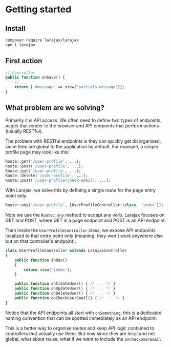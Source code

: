 # Getting started

## Install

```bash
composer require larajax/larajax
npm i larajax
```

## First action

```php
// Controller
public function onSave() {
    // ...
    return ['#message' => view('partials.message')];
}
```

## What problem are we solving?

Primarily it is API access. We often need to define two types of endpoints, pages that render to the browser and API endpoints that perform actions (usually RESTful).

The problem with RESTful endpoints is they can quickly get disorganised, since they are global to the application by default. For example, a simple profile page may look like this:

```php
Route::get('/user-profile', ...);
Route::post('/user-profile', ...);
Route::put('/user-profile', ...);
Route::delete('/user-profile', ...);
Route::post('/user-profile/check-email', ...);
```

With Larajax, we solve this by defining a single route for the page entry point only.

```php
Route::any('/user-profile', [UserProfileController::class, 'index']);
```

Note we use the `Route::any` method to accept any verb. Larajax focuses on GET and POST, where GET is a page endpoint and POST is an API endpoint.

Then inside the `UserProfileController` class, we expose API endpoints localized to that entry point only (meaning, they won't work anywhere else but on that controller's endpoint).

```php
class UserProfileController extends LarajaxController
{
    public function index()
    {
        return view('index');
    }

    public function onCreateUser() { /* ... */ }
    public function onUpdateUser() { /* ... */ }
    public function onDeleteUser() { /* ... */ }
    public function onCheckUserEmail() { /* ... */ }
}
```

Notice that the API endpoints all start with `onSomething`, this is a dedicated naming convention that can be spotted immediately as an API endpoint.

This is a better way to organise routes and keep API logic contained to controllers that actually use them. But now since they are local and not global, what about reuse, what if we want to include the `onCheckUserEmail`
